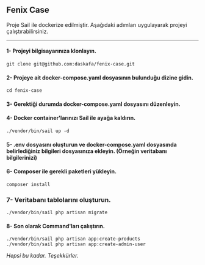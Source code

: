 ## Fenix Case


Proje Sail ile dockerize edilmiştir. Aşağıdaki adımları uygulayarak projeyi çalıştırabilirsiniz.

---

#### 1- Projeyi bilgisayarınıza klonlayın.
```
git clone git@github.com:daskafa/fenix-case.git
```

#### 2- Projeye ait docker-compose.yaml dosyasının bulunduğu dizine gidin.
```
cd fenix-case
```

#### 3- Gerektiği durumda docker-compose.yaml dosyasını düzenleyin.
#### 4- Docker container'larınızı Sail ile ayağa kaldırın.
```
./vendor/bin/sail up -d
```

#### 5- .env dosyasını oluşturun ve docker-compose.yaml dosyasında belirlediğiniz bilgileri dosyasınıza ekleyin. (Örneğin veritabanı bilgilerinizi)

#### 6- Composer ile gerekli paketleri yükleyin.
```
composer install
```

### 7- Veritabanı tablolarını oluşturun.
```
./vendor/bin/sail php artisan migrate
```

#### 8- Son olarak Command'ları çalıştırın.
```
./vendor/bin/sail php artisan app:create-products 
./vendor/bin/sail php artisan app:create-admin-user
```

*Hepsi bu kadar. Teşekkürler.*
